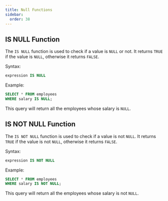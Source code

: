 ```yaml
---
title: Null Functions
sidebar:
  order: 38
---
```


## IS NULL Function

The `IS NULL` function is used to check if a value is `NULL` or not. It returns `TRUE` if the value is `NULL`, otherwise it returns `FALSE`.

Syntax:

```sql
expression IS NULL
```

Example:

```sql
SELECT * FROM employees
WHERE salary IS NULL;
```

This query will return all the employees whose salary is `NULL`.

## IS NOT NULL Function

The `IS NOT NULL` function is used to check if a value is not `NULL`. It returns `TRUE` if the value is not `NULL`, otherwise it returns `FALSE`.

Syntax:

```sql
expression IS NOT NULL
```

Example:

```sql
SELECT * FROM employees
WHERE salary IS NOT NULL;
```

This query will return all the employees whose salary is not `NULL`.